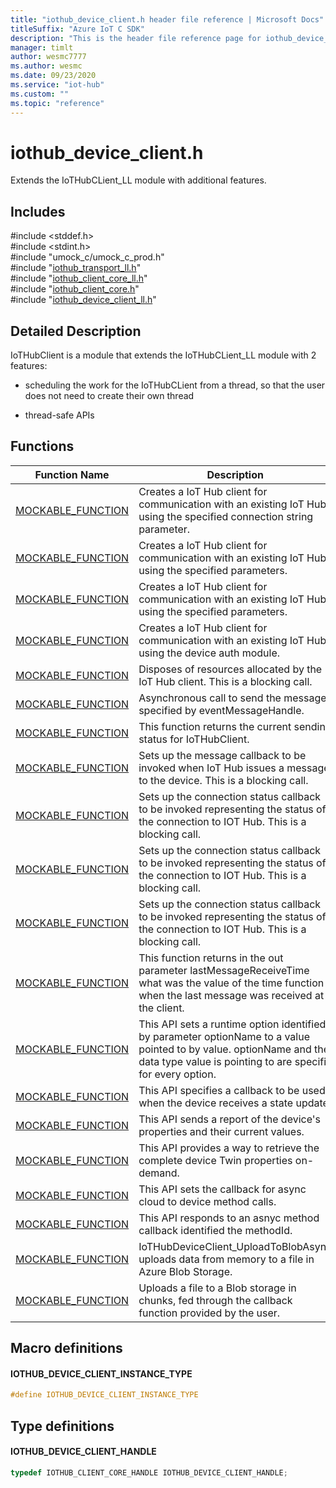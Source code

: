 ```yaml
---                             
title: "iothub_device_client.h header file reference | Microsoft Docs" 
titleSuffix: "Azure IoT C SDK"            
description: "This is the header file reference page for iothub_device_client.h in the Azure IoT C SDK. This SDK is used with Azure IoT Hub and Azure IoT Hub Device Provisioning Service"            
manager: timlt                 
author: wesmc7777              
ms.author: wesmc               
ms.date: 09/23/2020                    
ms.service: "iot-hub"             
ms.custom: ""                
ms.topic: "reference"        
---                            
```


# iothub_device_client.h 

Extends the IoTHubCLient_LL module with additional features.

## Includes

\#include <stddef.h>  
\#include <stdint.h>  
\#include "umock_c/umock_c_prod.h"  
\#include "[iothub_transport_ll.h](iothub-transport-ll-h.md)"  
\#include "[iothub_client_core_ll.h](iothub-client-core-ll-h.md)"  
\#include "[iothub_client_core.h](iothub-client-core-h.md)"  
\#include "[iothub_device_client_ll.h](iothub-device-client-ll-h.md)"  

## Detailed Description

IoTHubClient is a module that extends the IoTHubCLient_LL module with 2 features:

* scheduling the work for the IoTHubCLient from a thread, so that the user does not need to create their own thread

* thread-safe APIs

## Functions

Function Name                  | Description                                
--------------------------------|---------------------------------------------
[MOCKABLE_FUNCTION](./iothub-device-client-h/mockable-function.md)            | Creates a IoT Hub client for communication with an existing IoT Hub using the specified connection string parameter.
[MOCKABLE_FUNCTION](./iothub-device-client-h/mockable-function.md)            | Creates a IoT Hub client for communication with an existing IoT Hub using the specified parameters.
[MOCKABLE_FUNCTION](./iothub-device-client-h/mockable-function.md)            | Creates a IoT Hub client for communication with an existing IoT Hub using the specified parameters.
[MOCKABLE_FUNCTION](./iothub-device-client-h/mockable-function.md)            | Creates a IoT Hub client for communication with an existing IoT Hub using the device auth module.
[MOCKABLE_FUNCTION](./iothub-device-client-h/mockable-function.md)            | Disposes of resources allocated by the IoT Hub client. This is a blocking call.
[MOCKABLE_FUNCTION](./iothub-device-client-h/mockable-function.md)            | Asynchronous call to send the message specified by eventMessageHandle.
[MOCKABLE_FUNCTION](./iothub-device-client-h/mockable-function.md)            | This function returns the current sending status for IoTHubClient.
[MOCKABLE_FUNCTION](./iothub-device-client-h/mockable-function.md)            | Sets up the message callback to be invoked when IoT Hub issues a message to the device. This is a blocking call.
[MOCKABLE_FUNCTION](./iothub-device-client-h/mockable-function.md)            | Sets up the connection status callback to be invoked representing the status of the connection to IOT Hub. This is a blocking call.
[MOCKABLE_FUNCTION](./iothub-device-client-h/mockable-function.md)            | Sets up the connection status callback to be invoked representing the status of the connection to IOT Hub. This is a blocking call.
[MOCKABLE_FUNCTION](./iothub-device-client-h/mockable-function.md)            | Sets up the connection status callback to be invoked representing the status of the connection to IOT Hub. This is a blocking call.
[MOCKABLE_FUNCTION](./iothub-device-client-h/mockable-function.md)            | This function returns in the out parameter lastMessageReceiveTime what was the value of the time function when the last message was received at the client.
[MOCKABLE_FUNCTION](./iothub-device-client-h/mockable-function.md)            | This API sets a runtime option identified by parameter optionName to a value pointed to by value. optionName and the data type value is pointing to are specific for every option.
[MOCKABLE_FUNCTION](./iothub-device-client-h/mockable-function.md)            | This API specifies a callback to be used when the device receives a state update.
[MOCKABLE_FUNCTION](./iothub-device-client-h/mockable-function.md)            | This API sends a report of the device's properties and their current values.
[MOCKABLE_FUNCTION](./iothub-device-client-h/mockable-function.md)            | This API provides a way to retrieve the complete device Twin properties on-demand.
[MOCKABLE_FUNCTION](./iothub-device-client-h/mockable-function.md)            | This API sets the callback for async cloud to device method calls.
[MOCKABLE_FUNCTION](./iothub-device-client-h/mockable-function.md)            | This API responds to an asnyc method callback identified the methodId.
[MOCKABLE_FUNCTION](./iothub-device-client-h/mockable-function.md)            | IoTHubDeviceClient_UploadToBlobAsync uploads data from memory to a file in Azure Blob Storage.
[MOCKABLE_FUNCTION](./iothub-device-client-h/mockable-function.md)            | Uploads a file to a Blob storage in chunks, fed through the callback function provided by the user.

## Macro definitions

#### IOTHUB_DEVICE_CLIENT_INSTANCE_TYPE

```C
#define IOTHUB_DEVICE_CLIENT_INSTANCE_TYPE
```

## Type definitions

#### IOTHUB_DEVICE_CLIENT_HANDLE

```C
typedef IOTHUB_CLIENT_CORE_HANDLE IOTHUB_DEVICE_CLIENT_HANDLE;
```

